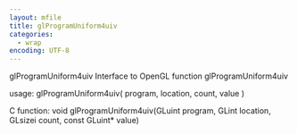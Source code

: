 ```yaml
---
layout: mfile
title: glProgramUniform4uiv
categories:
  - wrap
encoding: UTF-8
---
```


glProgramUniform4uiv  Interface to OpenGL function glProgramUniform4uiv

usage:  glProgramUniform4uiv( program, location, count, value )

C function:  void glProgramUniform4uiv(GLuint program, GLint location, GLsizei count, const GLuint\* value)